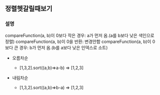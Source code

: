 ## 정렬헷갈릴때보기

### 설명

compareFunction(a, b)이 0보다 작은 경우: a가 먼저 옴.(a를 b보다 낮은 색인으로 정렬)
compareFunction(a, b)이 0을 반환: 변경안함
compareFunction(a, b)이 0보다 큰 경우: b가 먼저 옴.(b를 a보다 낮은 인덱스로 소트)

- 오름차순

  - [1,3,2].sort((a,b)=>a-b) => [1,2,3]

- 내림차순
  - [1,3,2].sort((a,b)=>b-a) => [1,2,3]
